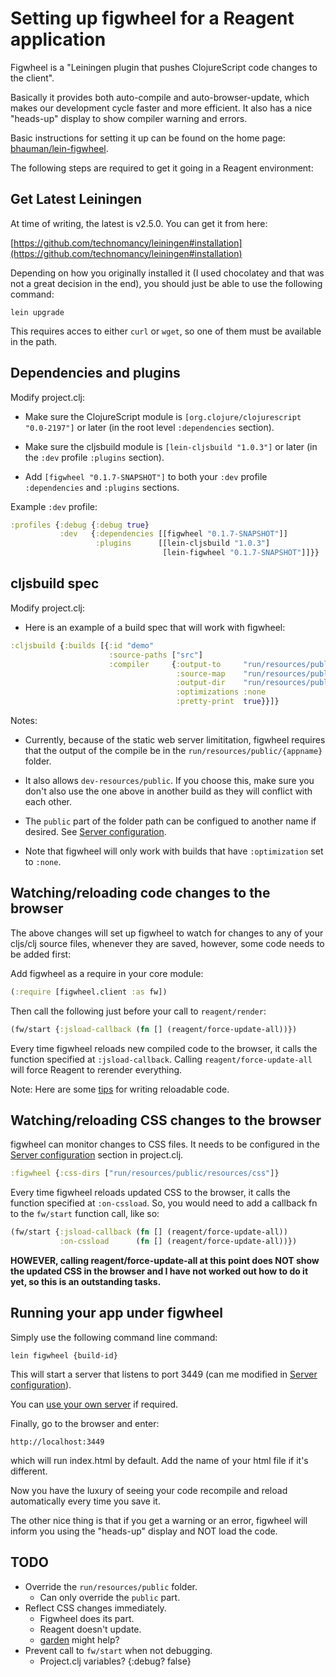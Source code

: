 # Setting up figwheel for a Reagent application

Figwheel is a "Leiningen plugin that pushes ClojureScript code changes to the client".

Basically it provides both auto-compile and auto-browser-update, which makes our development cycle faster and more efficient. It also has a nice "heads-up" display to show compiler warning and errors. 

Basic instructions for setting it up can be found on the home page: [bhauman/lein-figwheel](https://github.com/bhauman/lein-figwheel).

The following steps are required to get it going in a Reagent environment:

## Get Latest Leiningen

At time of writing, the latest is v2.5.0. You can get it from here:

[https://github.com/technomancy/leiningen#installation](https://github.com/technomancy/leiningen#installation)

Depending on how you originally installed it (I used chocolatey and that was not a great decision in the end), 
you should just be able to use the following command:

    lein upgrade

This requires acces to either `curl` or `wget`, so one of them must be available in the path.


## Dependencies and plugins 

Modify project.clj:

 - Make sure the ClojureScript module is `[org.clojure/clojurescript "0.0-2197"]` or later (in the root 
   level `:dependencies` section).

 - Make sure the cljsbuild module is `[lein-cljsbuild "1.0.3"]` or later (in the `:dev` profile `:plugins` section).

 - Add `[figwheel "0.1.7-SNAPSHOT"]` to both your `:dev` profile `:dependencies` and `:plugins` sections.

Example `:dev` profile:

```Clojure
:profiles {:debug {:debug true}
           :dev   {:dependencies [[figwheel "0.1.7-SNAPSHOT"]]
                   :plugins      [[lein-cljsbuild "1.0.3"]
                                  [lein-figwheel "0.1.7-SNAPSHOT"]]}}
```


## cljsbuild spec

Modify project.clj:

 - Here is an example of a build spec that will work with figwheel:   

```Clojure
:cljsbuild {:builds [{:id "demo"
                      :source-paths ["src"]
                      :compiler     {:output-to     "run/resources/public/demo.js"
                                     :source-map    "run/resources/public/demo.js.map"
                                     :output-dir    "run/resources/public/demo"
                                     :optimizations :none
                                     :pretty-print  true}}]}
```

Notes:

 - Currently, because of the static web server limititation, figwheel requires that the output of the compile be in the `run/resources/public/{appname}` folder.

 - It also allows `dev-resources/public`. If you choose this, make sure you don't also use the one above in another build as they will conflict with each other.

 - The `public` part of the folder path can be configued to another name if desired. See [Server configuration]. 

 - Note that figwheel will only work with builds that have `:optimization` set to `:none`.


## Watching/reloading code changes to the browser

The above changes will set up figwheel to watch for changes to any of your cljs/clj source files, whenever they are saved, however, some code needs to be added first:

Add figwheel as a require in your core module:

```Clojure
(:require [figwheel.client :as fw])
```

Then call the following just before your call to `reagent/render`:

```Clojure
(fw/start {:jsload-callback (fn [] (reagent/force-update-all))})
```

Every time figwheel reloads new compiled code to the browser, it calls the function specified at `:jsload-callback`. Calling `reagent/force-update-all` will force Reagent to rerender everything.

Note: Here are some [tips](https://github.com/bhauman/lein-figwheel#writing-reloadable-code) for writing reloadable code.


## Watching/reloading CSS changes to the browser

figwheel can monitor changes to CSS files. It needs to be configured in the [Server configuration] section in project.clj.

```Clojure
:figwheel {:css-dirs ["run/resources/public/resources/css"]}
```

Every time figwheel reloads updated CSS to the browser, it calls the function specified at `:on-cssload`. So, you would need to add a callback fn to the `fw/start` function call, like so:

```Clojure
(fw/start {:jsload-callback (fn [] (reagent/force-update-all))
           :on-cssload      (fn [] (reagent/force-update-all))})
```

**HOWEVER, calling reagent/force-update-all at this point does NOT show the updated CSS in the browser and I have not worked out how to do it yet, so this is an outstanding tasks.** 


## Running your app under figwheel

Simply use the following command line command:

```
lein figwheel {build-id}
```

This will start a server that listens to port 3449 (can me modified in [Server configuration]).

You can [use your own server](https://github.com/bhauman/lein-figwheel#using-your-own-server) if required.

Finally, go to the browser and enter:

```
http://localhost:3449
```

which will run index.html by default. Add the name of your html file if it's different.

Now you have the luxury of seeing your code recompile and reload automatically every time you save it.

The other nice thing is that if you get a warning or an error, figwheel will inform you using the "heads-up" display and NOT load the code. 


## TODO

 - Override the `run/resources/public` folder.
	- Can only override the `public` part.
 - Reflect CSS changes immediately.
	- Figwheel does its part. 
	- Reagent doesn't update.
	- [garden](https://github.com/noprompt/garden) might help?
 - Prevent call to `fw/start` when not debugging. 
    - Project.clj variables? {:debug? false}


[Server configuration]:https://github.com/bhauman/lein-figwheel#server-configuration
